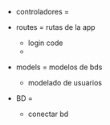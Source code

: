 - controladores =

- routes = rutas de la app
  - login code
  -
- models = modelos de bds
  - modelado de usuarios
- BD =
  - conectar bd
